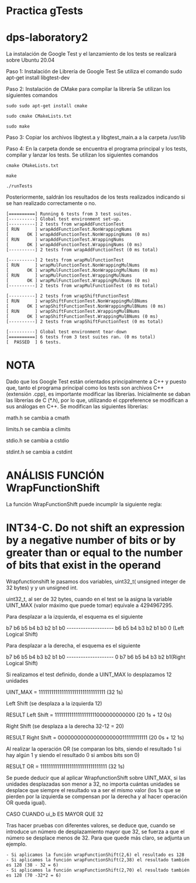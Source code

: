 # Practica gTests
# dps-laboratory2

La instalación de Google Test y el lanzamiento de los tests se realizará sobre Ubuntu 20.04

Paso 1: Instalación de Librería de Google Test 
	Se utiliza el comando sudo apt-get install libgtest-dev

Paso 2: Instalación de CMake para compilar la librería
	Se utilizan los siguientes comandos
  
	sudo sudo apt-get install cmake

	sudo cmake CMakeLists.txt
	
	sudo make
	
Paso 3: Copiar los archivos libgtest.a y libgtest_main.a a la carpeta /usr/lib

Paso 4: En la carpeta donde se encuentra el programa principal y los tests, compilar y lanzar los tests. Se utilizan los siguientes comandos
	
	cmake CMakeLists.txt
	
	make
	
	./runTests
	
	
Posteriormente, saldrán los resultados de los tests realizados indicando si se han realizado correctamente o no.

~~~
[==========] Running 6 tests from 3 test suites.
[----------] Global test environment set-up.
[----------] 2 tests from wrapAddFunctionTest
[ RUN      ] wrapAddFunctionTest.NonWrappingNums
[       OK ] wrapAddFunctionTest.NonWrappingNums (0 ms)
[ RUN      ] wrapAddFunctionTest.WrappingNums
[       OK ] wrapAddFunctionTest.WrappingNums (0 ms)
[----------] 2 tests from wrapAddFunctionTest (0 ms total)

[----------] 2 tests from wrapMulFunctionTest
[ RUN      ] wrapMulFunctionTest.NonWrappingMulNums
[       OK ] wrapMulFunctionTest.NonWrappingMulNums (0 ms)
[ RUN      ] wrapMulFunctionTest.WrappingMulNums
[       OK ] wrapMulFunctionTest.WrappingMulNums (0 ms)
[----------] 2 tests from wrapMulFunctionTest (0 ms total)

[----------] 2 tests from wrapShiftFunctionTest
[ RUN      ] wrapShiftFunctionTest.NonWrappingMulBNums
[       OK ] wrapShiftFunctionTest.NonWrappingMulBNums (0 ms)
[ RUN      ] wrapShiftFunctionTest.WrappingMulBNums
[       OK ] wrapShiftFunctionTest.WrappingMulBNums (0 ms)
[----------] 2 tests from wrapShiftFunctionTest (0 ms total)

[----------] Global test environment tear-down
[==========] 6 tests from 3 test suites ran. (0 ms total)
[  PASSED  ] 6 tests.
~~~

# NOTA
Dado que los Google Test están orientados principalmente a C++ y puesto que, tanto el programa principal como los tests son archivos C++ (extensión .cpp), es importante modificar las librerías.
Inicialmente se daban las librerías de C (*.h), por lo que, utilizando el cppreference se modifican a sus análogas en C++.
Se modifican las siguientes librerías:

math.h se cambia a cmath
	
limits.h se cambia a climits
	
stdio.h se cambia a cstdio
	
stdint.h se cambia a cstdint

# ANÁLISIS FUNCIÓN WrapFunctionShift

La función WrapFunctionShift puede incumplir la siguiente regla: 
# INT34-C. Do not shift an expression by a negative number of bits or by greater than or equal to the number of bits that exist in the operand

Wrapfunctionshift le pasamos dos variables, uint32_t( unsigned integer de 32 bytes) y y un unsigned int.

uint32_t, al ser de 32 bytes, cuando en el test se la asigna la variable UINT_MAX (valor máximo que puede tomar) equivale a 4294967295. 

Para desplazar a la izquierda, el esquema es el siguiente

b7 b6 b5 b4 b3 b2 b1 b0	-------------------- b6 b5 b4 b3 b2 b1 b0 0 (Left Logical Shift)

Para desplazar a la derecha, el esquema es el siguiente

b7 b6 b5 b4 b3 b2 b1 b0	-------------------- 0 b7 b6 b5 b4 b3 b2 b1(Right Logical Shift)

Si realizamos el test definido, donde a UINT_MAX lo desplazamos 12 unidades

UINT_MAX = 11111111111111111111111111111111 (32 1s)

Left Shift (se desplaza a la izquierda 12)

RESULT Left Shift = 11111111111111111111000000000000 (20 1s + 12 0s)

Right Shift (se desplaza a la derecha 32-12 = 20)

RESULT Right Shift = 00000000000000000000111111111111 (20 0s + 12 1s)

Al realizar la operación OR (se comparan los bits, siendo el resultado 1 si hay algún 1 y siendo el resultado 0 si ambos bits son 0)

RESULT OR = 11111111111111111111111111111111 (32 1s)

Se puede deducir que al aplicar WrapfunctionShift sobre UINT_MAX, si las unidades desplazadas son menor a 32, no importa cuántas unidades se desplace que siempre el resultado va a ser el mismo valor (los 1s que se pierden por la izquierda se compensan por la derecha y al hacer operación OR queda igual).

CASO CUANDO ui_b ES MAYOR QUE 32 

Tras hacer pruebas con diferentes valores, se deduce que, cuando se introduce un número de desplazamiento mayor que 32, se fuerza a que el número se desplace menos de 32. Para que quede más claro, se adjunta un ejemplo.

	- Si aplicamos la función wrapFunctionShift(2,6) el resultado es 128
	- Si aplicamos la función wrapFunctionShift(2,38) el resultado también es 128 (38 - 32 = 6)
	- Si aplicamos la función wrapFunctionShift(2,70) el resultado también es 128 (70 -32*2 = 6)
